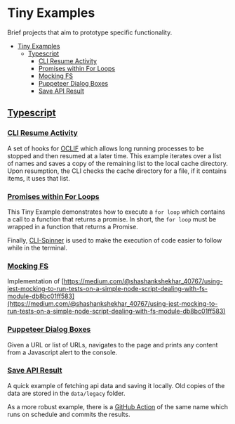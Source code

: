 # Tiny Examples

Brief projects that aim to prototype specific functionality.

- [Tiny Examples](#tiny-examples)
  - [Typescript](#typescript)
    - [CLI Resume Activity](#cli-resume-activity)
    - [Promises within For Loops](#promises-within-for-loops)
    - [Mocking FS](#mocking-fs)
    - [Puppeteer Dialog Boxes](#puppeteer-dialog-boxes)
    - [Save API Result](#save-api-result)

## [Typescript](https://github.com/mvogelgesang/tiny-examples/tree/main/typescript)

### [CLI Resume Activity](https://github.com/mvogelgesang/tiny-examples/tree/main/typescript/cli-resume-activity)

A set of hooks for [OCLIF](https://oclif.io/) which allows long running processes to be stopped and then resumed at a later time. This example iterates over a list of names and saves a copy of the remaining list to the local cache directory. Upon resumption, the CLI checks the cache directory for a file, if it contains items, it uses that list.

### [Promises within For Loops](https://github.com/mvogelgesang/tiny-examples/tree/main/typescript/for-loop-promises)

This Tiny Example demonstrates how to execute a `for loop` which contains a call to a function that returns a promise. In short, the `for loop` must be wrapped in a function that returns a Promise.

Finally, [CLI-Spinner](https://www.npmjs.com/package/cli-spinner) is used to make the execution of code easier to follow while in the terminal.

### [Mocking FS](https://github.com/mvogelgesang/tiny-examples/tree/main/typescript/mocking-fs)

Implementation of [https://medium.com/@shashankshekhar_40767/using-jest-mocking-to-run-tests-on-a-simple-node-script-dealing-with-fs-module-db8bc01ff583](https://medium.com/@shashankshekhar_40767/using-jest-mocking-to-run-tests-on-a-simple-node-script-dealing-with-fs-module-db8bc01ff583)

### [Puppeteer Dialog Boxes](https://github.com/mvogelgesang/tiny-examples/tree/main/typescript/puppeteer-dialog-boxes)

Given a URL or list of URLs, navigates to the page and prints any content from a Javascript alert to the console.

### [Save API Result](https://github.com/mvogelgesang/tiny-examples/tree/main/typescript/save-api-result)

A quick example of fetching api data and saving it locally. Old copies of the data are stored in the `data/legacy` folder.

As a more robust example, there is a [GitHub Action](../../.github/workflows/save-api-result.yml) of the same name which runs on schedule and commits the results.
